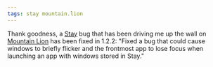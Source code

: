 ```yaml
---
tags: stay mountain.lion
---
```


Thank goodness, a [Stay](/wiki/Stay) bug that has been driving me up the wall on [Mountain Lion](/wiki/Mountain_Lion) has been fixed in 1.2.2: "Fixed a bug that could cause windows to briefly flicker and the frontmost app to lose focus when launching an app with windows stored in Stay."
